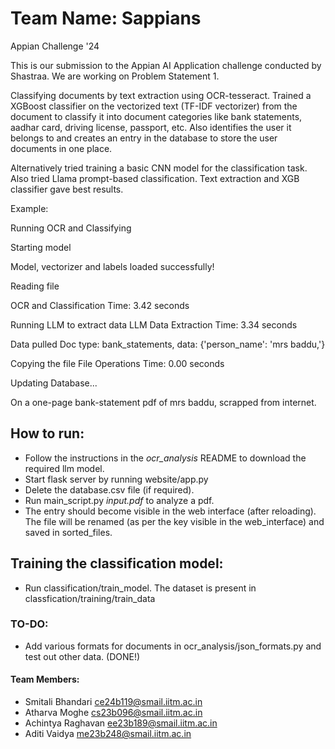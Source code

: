 # Team Name: Sappians
Appian Challenge '24

This is our submission to the Appian AI Application challenge conducted by Shastraa. 
We are working on Problem Statement 1.

Classifying documents by text extraction using OCR-tesseract. Trained a XGBoost classifier on the vectorized text (TF-IDF vectorizer) from the document to classify it into document categories like bank statements, aadhar card, driving license, passport, etc. Also identifies the user it belongs to and creates an entry in the database to store the user documents in one place.

Alternatively tried training a basic CNN model for the classification task. Also tried Llama prompt-based classification. Text extraction and XGB classifier gave best results.

Example:

Running OCR and Classifying

Starting model

Model, vectorizer and labels loaded successfully!

Reading file

OCR and Classification Time: 3.42 seconds

Running LLM to extract data
LLM Data Extraction Time: 3.34 seconds

Data pulled
Doc type: bank_statements, data: {'person_name': 'mrs baddu,'}

Copying the file
File Operations Time: 0.00 seconds

Updating Database...

On a one-page bank-statement pdf of mrs baddu, scrapped from internet.



## How to run:
 - Follow the instructions in the _ocr_analysis_ README to download the required llm model.
 - Start flask server by running website/app.py
 - Delete the database.csv file (if required).
 - Run main\_script.py _input.pdf_ to analyze a pdf.
 - The entry should become visible in the web interface (after reloading). The file will be renamed (as per the key visible in the web\_interface) and saved in sorted\_files.

## Training the classification model:
 - Run classification/train_model. The dataset is present in classfication/training/train_data

### TO-DO:
 - Add various formats for documents in ocr\_analysis/json_formats.py and test out other data. (DONE!) 


#### Team Members:
- Smitali Bhandari ce24b119@smail.iitm.ac.in
- Atharva Moghe cs23b096@smail.iitm.ac.in
- Achintya Raghavan ee23b189@smail.iitm.ac.in
- Aditi Vaidya me23b248@smail.iitm.ac.in
